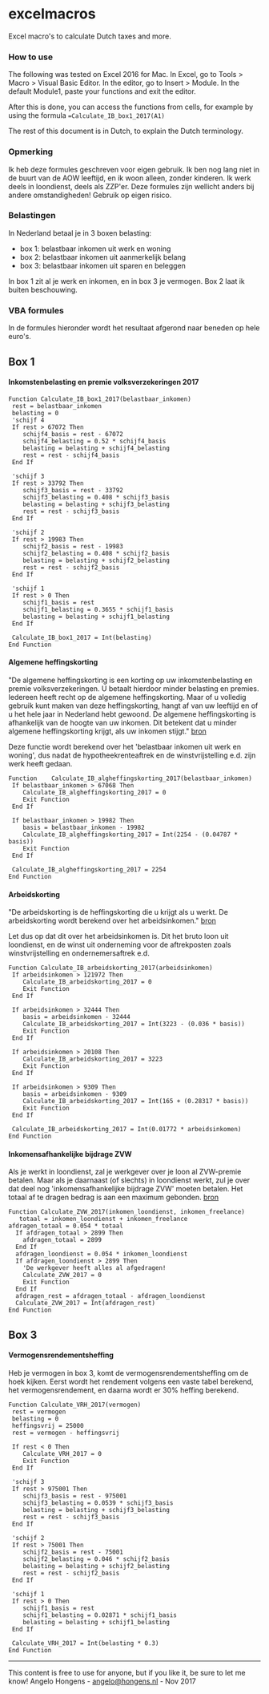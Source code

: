 # excelmacros
Excel macro's to calculate Dutch taxes and more.

### How to use

The following was tested on Excel 2016 for Mac. 
In Excel, go to Tools > Macro > Visual Basic Editor. In the editor, go to Insert > Module. In the default Module1, paste your functions and exit the editor.

After this is done, you can access the functions from cells, for example by using the formula ``=Calculate_IB_box1_2017(A1)``

The rest of this document is in Dutch, to explain the Dutch terminology.

### Opmerking

Ik heb deze formules geschreven voor eigen gebruik. Ik ben nog lang niet in de buurt van de AOW leeftijd, en ik woon alleen, zonder kinderen. Ik werk deels in loondienst, deels als ZZP'er. Deze formules zijn wellicht anders bij andere omstandigheden! Gebruik op eigen risico.

### Belastingen
In Nederland betaal je in 3 boxen belasting:

- box 1: belastbaar inkomen uit werk en woning
- box 2: belastbaar inkomen uit aanmerkelijk belang
- box 3: belastbaar inkomen uit sparen en beleggen

In box 1 zit al je werk en inkomen, en in box 3 je vermogen. Box 2 laat ik buiten beschouwing.

### VBA formules

In de formules hieronder wordt het resultaat afgerond naar beneden op hele euro's.

## Box 1
#### Inkomstenbelasting en premie volksverzekeringen 2017
	
	Function Calculate_IB_box1_2017(belastbaar_inkomen)
     rest = belastbaar_inkomen
     belasting = 0
     'schijf 4
     If rest > 67072 Then
        schijf4_basis = rest - 67072
        schijf4_belasting = 0.52 * schijf4_basis
        belasting = belasting + schijf4_belasting
        rest = rest - schijf4_basis
     End If
    
     'schijf 3
     If rest > 33792 Then
        schijf3_basis = rest - 33792
        schijf3_belasting = 0.408 * schijf3_basis
        belasting = belasting + schijf3_belasting
        rest = rest - schijf3_basis
     End If

     'schijf 2
     If rest > 19983 Then
        schijf2_basis = rest - 19983
        schijf2_belasting = 0.408 * schijf2_basis
        belasting = belasting + schijf2_belasting
        rest = rest - schijf2_basis
     End If
    
     'schijf 1
     If rest > 0 Then
        schijf1_basis = rest
        schijf1_belasting = 0.3655 * schijf1_basis
        belasting = belasting + schijf1_belasting
     End If
    
     Calculate_IB_box1_2017 = Int(belasting)
	End Function


#### Algemene heffingskorting

"De algemene heffingskorting is een korting op uw inkomstenbelasting en premie volksverzekeringen. U betaalt hierdoor minder belasting en premies. Iedereen heeft recht op de algemene heffingskorting. Maar of u volledig gebruik kunt maken van deze heffingskorting, hangt af van uw leeftijd en of u het hele jaar in Nederland hebt gewoond. De algemene heffingskorting is afhankelijk van de hoogte van uw inkomen. Dit betekent dat u minder algemene heffingskorting krijgt, als uw inkomen stijgt."
[bron](https://www.belastingdienst.nl/wps/wcm/connect/bldcontentnl/belastingdienst/prive/inkomstenbelasting/heffingskortingen_boxen_tarieven/heffingskortingen/algemene_heffingskorting/algemene_heffingskorting)

Deze functie wordt berekend over het 'belastbaar inkomen uit werk en woning', dus nadat de hypotheekrenteaftrek en de winstvrijstelling e.d. zijn werk heeft gedaan.

	Function 	Calculate_IB_algheffingskorting_2017(belastbaar_inkomen)
     If belastbaar_inkomen > 67068 Then
        Calculate_IB_algheffingskorting_2017 = 0
        Exit Function
     End If
    
     If belastbaar_inkomen > 19982 Then
        basis = belastbaar_inkomen - 19982
        Calculate_IB_algheffingskorting_2017 = Int(2254 - (0.04787 * basis))
        Exit Function
     End If
    
     Calculate_IB_algheffingskorting_2017 = 2254
	End Function

#### Arbeidskorting
"De arbeidskorting is de heffingskorting die u krijgt als u werkt. De arbeidskorting wordt berekend over het arbeidsinkomen." [bron](https://www.belastingdienst.nl/wps/wcm/connect/bldcontentnl/belastingdienst/prive/inkomstenbelasting/heffingskortingen_boxen_tarieven/heffingskortingen/arbeidskorting/arbeidskorting)

Let dus op dat dit over het arbeidsinkomen is. Dit het bruto loon uit loondienst, en de winst uit onderneming voor de aftrekposten zoals winstvrijstelling en ondernemersaftrek e.d.


	Function Calculate_IB_arbeidskorting_2017(arbeidsinkomen)
     If arbeidsinkomen > 121972 Then
        Calculate_IB_arbeidskorting_2017 = 0
        Exit Function
     End If
    
     If arbeidsinkomen > 32444 Then
        basis = arbeidsinkomen - 32444
        Calculate_IB_arbeidskorting_2017 = Int(3223 - (0.036 * basis))
        Exit Function
     End If
    
     If arbeidsinkomen > 20108 Then
        Calculate_IB_arbeidskorting_2017 = 3223
        Exit Function
     End If
    
     If arbeidsinkomen > 9309 Then
        basis = arbeidsinkomen - 9309
        Calculate_IB_arbeidskorting_2017 = Int(165 + (0.28317 * basis))
        Exit Function
     End If
    
     Calculate_IB_arbeidskorting_2017 = Int(0.01772 * arbeidsinkomen)
	End Function



#### Inkomensafhankelijke bijdrage ZVW

Als je werkt in loondienst, zal je werkgever over je loon al ZVW-premie betalen. Maar als je daarnaast (of slechts) in loondienst werkt, zul je over dat deel nog 'inkomensafhankelijke bijdrage ZVW' moeten betalen. Het totaal af te dragen bedrag is aan een maximum gebonden. [bron](https://www.belastingdienst.nl/wps/wcm/connect/bldcontentnl/belastingdienst/prive/werk_en_inkomen/zorgverzekeringswet/bijdrage_zorgverzekeringswet/)
		
	Function Calculate_ZVW_2017(inkomen_loondienst, inkomen_freelance)
	   totaal = inkomen_loondienst + inkomen_freelance
    afdragen_totaal = 0.054 * totaal
      If afdragen_totaal > 2899 Then
        afdragen_totaal = 2899
      End If
      afdragen_loondienst = 0.054 * inkomen_loondienst
      If afdragen_loondienst > 2899 Then
        'De werkgever heeft alles al afgedragen!
        Calculate_ZVW_2017 = 0
        Exit Function
      End If
      afdragen_rest = afdragen_totaal - afdragen_loondienst
      Calculate_ZVW_2017 = Int(afdragen_rest)
	End Function

## Box 3

#### Vermogensrendementsheffing

Heb je vermogen in box 3, komt de vermogensrendementsheffing om de hoek kijken. Eerst wordt het rendement volgens een vaste tabel berekend, het vermogensrendement, en daarna wordt er 30% heffing berekend.

	Function Calculate_VRH_2017(vermogen)
     rest = vermogen
     belasting = 0
     heffingsvrij = 25000
     rest = vermogen - heffingsvrij
     
     If rest < 0 Then
        Calculate_VRH_2017 = 0
        Exit Function
     End If
    
     'schijf 3
     If rest > 975001 Then
        schijf3_basis = rest - 975001
        schijf3_belasting = 0.0539 * schijf3_basis
        belasting = belasting + schijf3_belasting
        rest = rest - schijf3_basis
     End If

     'schijf 2
     If rest > 75001 Then
        schijf2_basis = rest - 75001
        schijf2_belasting = 0.046 * schijf2_basis
        belasting = belasting + schijf2_belasting
        rest = rest - schijf2_basis
     End If
    
     'schijf 1
     If rest > 0 Then
        schijf1_basis = rest
        schijf1_belasting = 0.02871 * schijf1_basis
        belasting = belasting + schijf1_belasting
     End If
    
     Calculate_VRH_2017 = Int(belasting * 0.3)
	End Function


---

This content is free to use for anyone, but if you like it, be sure to let me know! Angelo Hongens - angelo@hongens.nl - Nov 2017
